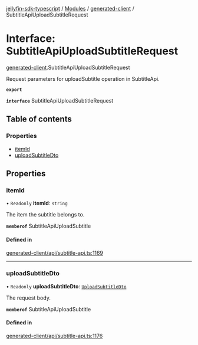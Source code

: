 [jellyfin-sdk-typescript](../README.md) / [Modules](../modules.md) / [generated-client](../modules/generated_client.md) / SubtitleApiUploadSubtitleRequest

# Interface: SubtitleApiUploadSubtitleRequest

[generated-client](../modules/generated_client.md).SubtitleApiUploadSubtitleRequest

Request parameters for uploadSubtitle operation in SubtitleApi.

**`export`**

**`interface`** SubtitleApiUploadSubtitleRequest

## Table of contents

### Properties

- [itemId](generated_client.SubtitleApiUploadSubtitleRequest.md#itemid)
- [uploadSubtitleDto](generated_client.SubtitleApiUploadSubtitleRequest.md#uploadsubtitledto)

## Properties

### itemId

• `Readonly` **itemId**: `string`

The item the subtitle belongs to.

**`memberof`** SubtitleApiUploadSubtitle

#### Defined in

[generated-client/api/subtitle-api.ts:1169](https://github.com/thornbill/jellyfin-sdk-typescript/blob/7534c86/src/generated-client/api/subtitle-api.ts#L1169)

___

### uploadSubtitleDto

• `Readonly` **uploadSubtitleDto**: [`UploadSubtitleDto`](generated_client.UploadSubtitleDto.md)

The request body.

**`memberof`** SubtitleApiUploadSubtitle

#### Defined in

[generated-client/api/subtitle-api.ts:1176](https://github.com/thornbill/jellyfin-sdk-typescript/blob/7534c86/src/generated-client/api/subtitle-api.ts#L1176)
